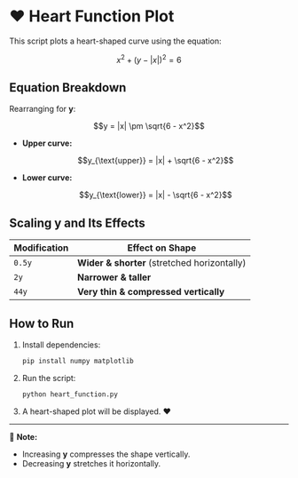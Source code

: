 # ❤️ Heart Function Plot

This script plots a heart-shaped curve using the equation:

```math
x^2 + (y - |x|)^2 = 6
```

## Equation Breakdown  
Rearranging for **y**:

```math
y = |x| \pm \sqrt{6 - x^2}
```

- **Upper curve:**  
  ```math
  y_{\text{upper}} = |x| + \sqrt{6 - x^2}
  ```
- **Lower curve:**  
  ```math
  y_{\text{lower}} = |x| - \sqrt{6 - x^2}
  ```

## Scaling **y** and Its Effects  
| Modification | Effect on Shape |
|-------------|----------------|
| `0.5y`  | **Wider & shorter** (stretched horizontally) |
| `2y`    | **Narrower & taller** |
| `44y`   | **Very thin & compressed vertically** |

## How to Run  
1. Install dependencies:  
   ```sh
   pip install numpy matplotlib
   ```
2. Run the script:  
   ```sh
   python heart_function.py
   ```
3. A heart-shaped plot will be displayed. ❤️  

---

📌 **Note:**  
- Increasing **y** compresses the shape vertically.  
- Decreasing **y** stretches it horizontally.  

